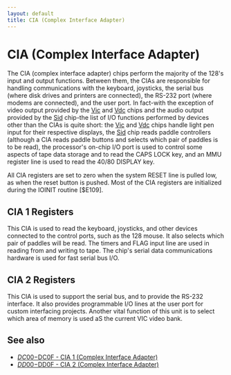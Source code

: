 ```yaml
---
layout: default
title: CIA (Complex Interface Adapter)
---
```

# CIA (Complex Interface Adapter)

The CIA (complex interface adapter) chips perform the majority of the
128's input and output functions. Between them, the
CIAs are responsible for handling communications with the
keyboard, joysticks, the serial bus (where disk drives and
printers are connected), the RS-232 port (where modems are
connected), and the user port. In fact-with the exception of
video output provided by the [Vic](Vic) and [Vdc](Vdc) chips and the audio output
provided by the [Sid](Sid) chip-the list of I/O functions
performed by devices other than the CIAs is quite short: the
[Vic](Vic) and [Vdc](Vdc) chips handle light pen input for their respective
displays, the [Sid](Sid) chip reads paddle controllers (although a
CIA reads paddle buttons and selects which pair of paddles is
to be read), the processor's on-chip I/O port is used to control
some aspects of tape data storage and to read the CAPS LOCK
key, and an MMU register line is used to read the 40/80 DISPLAY key.

All CIA registers are set to zero when the system RESET
line is pulled low, as when the reset button is pushed. Most of
the CIA registers are initialized during the IOINIT routine
[$E109].

## CIA 1 Registers
This CIA is used to read the keyboard, joysticks, and other devices
connected to the control ports, such as the 128 mouse. It
also selects which pair of paddles will be read. The timers and
FLAG input line are used in reading from and writing to tape.
The chip's serial data communications hardware is used for
fast serial bus I/O.

## CIA 2 Registers
This CIA is used to support the serial bus, and to provide the
RS-232 interface. It also provides programmable I/O lines at
the user port for custom interfacing projects. Another vital
function of this unit is to select which area of memory is used
aS the current VIC video bank.

## See also

* [$DC00-$DC0F - CIA 1 (Complex Interface Adapter)](DC00)
* [$DD00-$DD0F - CIA 2 (Complex Interface Adapter)](DD00)
